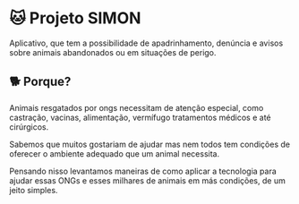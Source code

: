 # 🐱 Projeto SIMON
Aplicativo, que tem a possibilidade de  apadrinhamento, denúncia e avisos sobre animais abandonados ou em situações de perigo.

## 🐕 Porque?

Animais resgatados por ongs necessitam de atenção  especial,  como castração, vacinas, alimentação, vermífugo tratamentos médicos e até cirúrgicos.

Sabemos que muitos gostariam de ajudar mas nem todos tem condições de oferecer o ambiente adequado que um animal necessita.

Pensando nisso levantamos maneiras de como aplicar a tecnologia para ajudar essas ONGs e esses milhares de animais em más condições, de um jeito simples.


